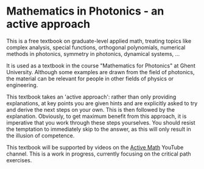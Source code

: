 # Mathematics in Photonics - an active approach

This is a free textbook on graduate-level applied math, treating topics like complex analysis, special functions, orthogonal polynomials, numerical methods in photonics, symmetry in photonics, dynamical systems, ...

It is used as a textbook in the course "Mathematics for Photonics" at Ghent University. Although some examples are drawn from the field of photonics, the material can be relevant for people in other fields of physics or engineering.

This textbook takes an 'active approach': rather than only providing explanations, at key points you are given hints and are explicitly asked to try and derive the next steps on your own. This is then followed by the explanation. Obviously, to get maximum benefit from this approach, it is imperative that you work through these steps yourselves. You should resist the temptation to immediately skip to the answer, as this will only result in the illusion of competence.

This textbook will be supported by videos on the <a href="https://www.youtube.com/channel/UCCrl_LDnXnXB19-2geTWhDQ">Active Math</a> YouTube channel. This is a work in progress, currently focusing on the critical path exercises.
